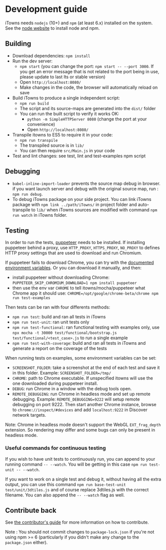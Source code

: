 # Development guide

iTowns needs `nodejs` (10+) and `npm` (at least 6.x) installed on the system.
See the [node website](https://nodejs.org) to install node and npm.

## Building

* Download dependencies: `npm install`
* Run the dev server:
   * `npm start` (you can change the port: `npm start -- --port 3000`. If you
     get an error message that is not related to the port being in use, please
     update to last lts or stable version)
   * Open `http://localhost:8080/`
   * Make changes in the code, the browser will automatically reload on save
* Build iTowns to produce a single independent script:
   * `npm run build`
   * The script and its source-maps are generated into the `dist/` folder
   * You can run the built script to verify it works OK:
      * `python -m SimpleHTTPServer 8080` (change the port at your convenience)
      * Open `http://localhost:8080/`
* Transpile itowns to ES5 to require it in your code:
   * `npm run transpile`
   * The transpiled source is in `lib/`
   * You can then require `src/Main.js` in your code
* Test and lint changes: see test, lint and test-examples npm script

## Debugging
* `babel-inline-import-loader` prevents the source map debug in browser.
   if you want launch server and debug with the original source map, run : `npm run debug`.
* To debug iTowns package on your side project. You can link iTowns package with `npm link ../path/iTowns/` in project folder and auto-transpile to `lib/` when iTowns sources are modified with command `npm run watch` in iTowns folder.

## Testing

In order to run the tests, [puppeteer](https://github.com/GoogleChrome/puppeteer)
needs to be installed. If installing puppeteer behind a proxy, use `HTTP_PROXY`,
`HTTPS_PROXY`, `NO_PROXY` to defines HTTP proxy settings that are used to download
and run Chromium.

If puppeteer fails to download Chrome, you can try with the [documented environment
variables](https://github.com/GoogleChrome/puppeteer/blob/master/docs/api.md#environment-variables).
Or you can download it manually, and then:
* install puppeteer without downloading Chrome:
  `PUPPETEER_SKIP_CHROMIUM_DOWNLOAD=1 npm install puppeteer`
* then use the env var `CHROME` to tell itowns/mocha/puppeteer what Chrome app
  it should use: `CHROME=/opt/google/chrome-beta/chrome npm run test-examples`

Then tests can be ran with four differents methods:
* `npm run test`: build and ran all tests in iTowns
* `npm run test-unit`: ran unit tests only
* `npm run test-functional`: ran functional testing with examples only, use
  `npx mocha -t 30000 test/functional/bootstrap.js
  test/functional/<test_case>.js` to run a single example
* `npm run test-with-coverage`: build and ran all tests in iTowns and generate a
  report on the coverage of the tests


When running tests on examples, some environment variables can be set:
* `SCREENSHOT_FOLDER`: take a screenshot at the end of each test and save it in
  this folder. Example: `SCREENSHOT_FOLDER=/tmp/`
* `CHROME`: path to Chrome executable. If unspecified itowns will use the one
  downloaded during puppeteer install.
* `DEBUG`: run Chrome in a window with the debug tools open.
* `REMOTE_DEBUGGING`: run Chrome in headless mode and set up remote debugging.
  Example: `REMOTE_DEBUGGING=9222` will setup remote debugging on port 9222. Then
  start another Chrome instance, browse to `chrome://inspect/#devices` and add
  `localhost:9222` in Discover network targets.

Note: Chrome in headless mode doesn't support the WebGL `EXT_frag_depth`
extension. So rendering may differ and some bugs can only be present in headless
mode.

### Useful commands for continuous testing

If you wish to have unit tests to continuously run, you can append to your
running command `-- --watch`. You will be getting in this case `npm run
test-unit -- --watch`.

If you want to work on a single test and debug it, without having all the extra
output, you can use this command `npm run base-test-unit test/unit/3dtiles.js`
and of course replace 3dtiles.js with the correct filename. You can also append
the `-- --watch` flag as well.

## Contribute back

See [the contributor's guide](CONTRIBUTING.md) for more information on how to
contribute.

Note : You should not commit changes to `package-lock.json` if you're not using
npm >= 6 (particularly if you didn't make any change to the `package.json`
either).
